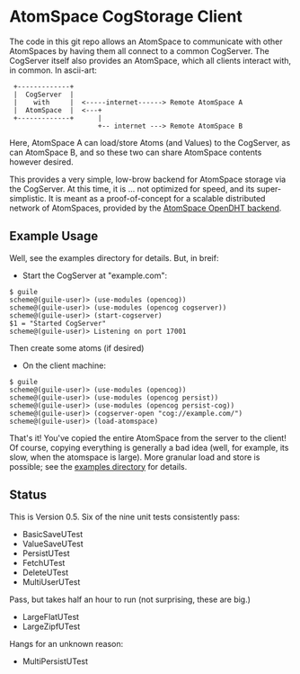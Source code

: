 
AtomSpace CogStorage Client
===========================
The code in this git repo allows an AtomSpace to communicate with
other AtomSpaces by having them all connect to a common CogServer.
The CogServer itself also provides an AtomSpace, which all clients
interact with, in common.  In ascii-art:
```
 +-------------+
 |  CogServer  |
 |    with     |  <-----internet------> Remote AtomSpace A
 |  AtomSpace  |  <---+
 +-------------+      |
                      +-- internet ---> Remote AtomSpace B

```

Here, AtomSpace A can load/store Atoms (and Values) to the CogServer,
as can AtomSpace B, and so these two can share AtomSpace contents
however desired.

This provides a very simple, low-brow backend for AtomSpace storage
via the CogServer. At this time, it is ... not optimized for speed,
and its super-simplistic.  It is meant as a proof-of-concept for
a scalable distributed network of AtomSpaces, provided by the
[AtomSpace OpenDHT backend](https://github.com/opencog/atomspace-dht).

Example Usage
-------------
Well, see the examples directory for details. But, in breif:

* Start the CogServer at "example.com":
```
$ guile
scheme@(guile-user)> (use-modules (opencog))
scheme@(guile-user)> (use-modules (opencog cogserver))
scheme@(guile-user)> (start-cogserver)
$1 = "Started CogServer"
scheme@(guile-user)> Listening on port 17001
```
Then create some atoms (if desired)

* On the client machine:
```
$ guile
scheme@(guile-user)> (use-modules (opencog))
scheme@(guile-user)> (use-modules (opencog persist))
scheme@(guile-user)> (use-modules (opencog persist-cog))
scheme@(guile-user)> (cogserver-open "cog://example.com/")
scheme@(guile-user)> (load-atomspace)
```

That's it! You've copied the entire AtomSpace from the server to
the client!  Of course, copying everything is generally a bad idea
(well, for example, its slow, when the atomspace is large). More
granular load and store is possible; see the
[examples directory](examples) for details.

Status
------
This is Version 0.5. Six of the nine unit tests consistently pass:
 * BasicSaveUTest
 * ValueSaveUTest
 * PersistUTest
 * FetchUTest
 * DeleteUTest
 * MultiUserUTest

Pass, but takes half an hour to run (not surprising, these are big.)
 * LargeFlatUTest
 * LargeZipfUTest

Hangs for an unknown reason:
 * MultiPersistUTest
